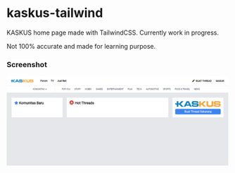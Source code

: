 # kaskus-tailwind

KASKUS home page made with TailwindCSS. Currently work in progress.

Not 100% accurate and made for learning purpose.

### Screenshot

![Screenshot / Sept 25th 2022](https://github.com/prastya28/kaskus-tailwind/blob/main/public/assets/img/ss_01.png)
